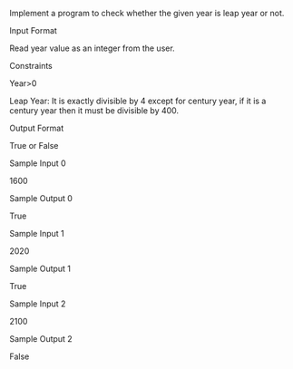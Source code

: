 Implement a program to check whether the given year is leap year or not.

Input Format

Read year value as an integer from the user.

Constraints

Year>0

Leap Year: It is exactly divisible by 4 except for century year, if it is a century year then it must be divisible by 400.

Output Format

True or False

Sample Input 0

1600

Sample Output 0

True

Sample Input 1

2020

Sample Output 1

True

Sample Input 2

2100

Sample Output 2

False

